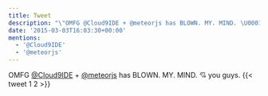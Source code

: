 ```yaml
---
title: Tweet
description: "\"OMFG @Cloud9IDE + @meteorjs has BLOWN. MY. MIND. \U0001F498 you guys.\""
date: '2015-03-03T16:03:30+00:00'
mentions:
  - '@Cloud9IDE'
  - '@meteorjs'
---
```

OMFG [@Cloud9IDE](https://twitter.com/@Cloud9IDE) + [@meteorjs](https://twitter.com/@meteorjs) has BLOWN. MY. MIND. 💘 you guys.
      {{< tweet 1 2 >}}
    
